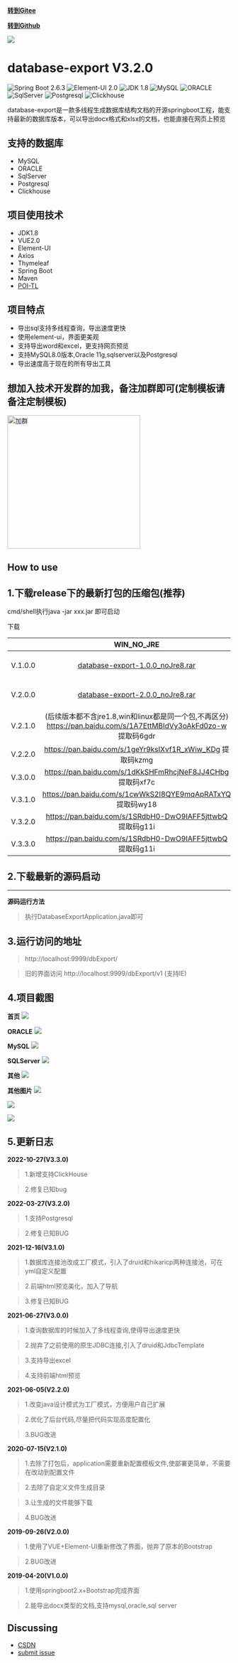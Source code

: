 **[转到Gitee](https://gitee.com/pomz/database-export)**

**[转到Github](https://github.com/PomZWJ/database-export)**

![](https://img-blog.csdnimg.cn/2021062719254559.png#pic_center)

**database-export V3.2.0**
=========================

![Spring Boot 2.6.3](https://img.shields.io/badge/Spring%20Boot-2.6.3-brightgreen.svg)
![Element-UI 2.0](https://img.shields.io/badge/ElementUI-2.0-green.svg)
![JDK 1.8](https://img.shields.io/badge/JDK-1.8-brightgreen.svg)
![MySQL](https://img.shields.io/badge/MySQL-8-blue.svg)
![ORACLE](https://img.shields.io/badge/ORACLE-11g-red.svg)
![SqlServer](https://img.shields.io/badge/SqlServer-2008-red.svg)
![Postgresql](https://img.shields.io/badge/Postgresql-14-blue.svg)
![Clickhouse](https://img.shields.io/badge/Clickhouse-yellow.svg)

database-export是一款多线程生成数据库结构文档的开源springboot工程，能支持最新的数据库版本，可以导出docx格式和xlsx的文档，也能直接在网页上预览


支持的数据库
------------
* MySQL
* ORACLE
* SqlServer
* Postgresql
* Clickhouse


项目使用技术
------------

* JDK1.8
* VUE2.0
* Element-UI
* Axios
* Thymeleaf
* Spring Boot
* Maven
* [POI-TL](http://deepoove.com/poi-tl)




项目特点
------------

* 导出sql支持多线程查询，导出速度更快
* 使用element-ui，界面更美观
* 支持导出word和excel，更支持网页预览
* 支持MySQL8.0版本,Oracle 11g,sqlserver以及Postgresql
* 导出速度高于现在的所有导出工具

想加入技术开发群的加我，备注加群即可(定制模板请备注定制模板)
----------

<img alt="加群" src="https://github.com/PomZWJ/database-export/blob/master/src/main/resources/static/assetss/images/v2/mywxqr.png?raw=true" width="300" height="300"/>


How to use
------------




## 1.下载release下的最新打包的压缩包(推荐)


cmd/shell执行java -jar xxx.jar 即可启动

下载

|         |     WIN_NO_JRE                    |  WIN_WITH_JRE                           
|---------|     :-----:                       |     :----:                              |
| V.1.0.0 | [database-export-1.0.0_noJre8.rar](https://github.com/PomZWJ/database-export/releases/download/1.0.0/database-export-1.0.0_noJre8.rar)  |   [database-export-1.0.0_withJre8.rar](https://github.com/PomZWJ/database-export/releases/download/1.0.0/database-export-1.0.0_withJre8.rar)    |
| V.2.0.0 | [database-export-2.0.0_noJre8.rar](https://github.com/PomZWJ/database-export/releases/download/2.0.0/database-export-2.0.0_noJre8.rar)      |   [database-export-2.0.0_withJre8.rar](https://github.com/PomZWJ/database-export/releases/download/2.0.0/database-export-2.0.0_withJre8.rar)    |
| V.2.1.0 | (后续版本都不含jre1.8,win和linux都是同一个包,不再区分)  https://pan.baidu.com/s/1A7EttMBIdVy3oAkFd0zo-w  提取码6gdr |
| V.2.2.0 | https://pan.baidu.com/s/1geYr9ksIXvf1R_xWiw_KDg  提取码kzmg |
| V.3.0.0 | https://pan.baidu.com/s/1dKkSHFmRhcjNeF8JJ4CHbg  提取码xf7c |
| V.3.1.0 | https://pan.baidu.com/s/1cwWkS2I8QYE9mqApRATxYQ  提取码wy18 |
| V.3.2.0 | https://pan.baidu.com/s/1SRdbH0-DwO9IAFF5jttwbQ  提取码g11i |
| V.3.3.0 | https://pan.baidu.com/s/1SRdbH0-DwO9IAFF5jttwbQ  提取码g11i |


## 2.下载最新的源码启动

------------

**源码运行方法**
>执行DatabaseExportApplication.java即可





## 3.运行访问的地址


> http://localhost:9999/dbExport/

> 旧的界面访问 http://localhost:9999/dbExport/v1
> (支持IE)



## 4.项目截图

**首页**
![](https://img-blog.csdnimg.cn/73b2f2a8c7484bcca3b596d307240ca5.png?x-oss-process=image/watermark,type_d3F5LXplbmhlaQ,shadow_50,text_Q1NETiBA5oOK5Ye65bCY,size_20,color_FFFFFF,t_70,g_se,x_16)

**ORACLE**
![](https://img-blog.csdnimg.cn/8a2df0c45c994b6b93926f1c39c1b7df.png?x-oss-process=image/watermark,type_d3F5LXplbmhlaQ,shadow_50,text_Q1NETiBA5oOK5Ye65bCY,size_20,color_FFFFFF,t_70,g_se,x_16)

**MySQL**
![](https://img-blog.csdnimg.cn/f285524f4ef749e4a8a6dc495d698a09.png?x-oss-process=image/watermark,type_d3F5LXplbmhlaQ,shadow_50,text_Q1NETiBA5oOK5Ye65bCY,size_20,color_FFFFFF,t_70,g_se,x_16)

**SQLServer**
![](https://img-blog.csdnimg.cn/83bb44a0563d40a19976121e9e5e5240.png?x-oss-process=image/watermark,type_d3F5LXplbmhlaQ,shadow_50,text_Q1NETiBA5oOK5Ye65bCY,size_20,color_FFFFFF,t_70,g_se,x_16)

**其他**
![](https://img-blog.csdnimg.cn/509f9ed6bb8b4fc4b61f06bb8b47340e.png#pic_center)


**其他图片**
![](https://img-blog.csdnimg.cn/2021062719315467.png?x-oss-process=image/watermark,type_ZmFuZ3poZW5naGVpdGk,shadow_10,text_aHR0cHM6Ly9ibG9nLmNzZG4ubmV0L2h1YW5ndXRhMTE3OA==,size_16,color_FFFFFF,t_70#pic_center)

![](https://img-blog.csdnimg.cn/202106271932216.png?x-oss-process=image/watermark,type_ZmFuZ3poZW5naGVpdGk,shadow_10,text_aHR0cHM6Ly9ibG9nLmNzZG4ubmV0L2h1YW5ndXRhMTE3OA==,size_16,color_FFFFFF,t_70#pic_center)

![](https://img-blog.csdnimg.cn/20210627193227925.png?x-oss-process=image/watermark,type_ZmFuZ3poZW5naGVpdGk,shadow_10,text_aHR0cHM6Ly9ibG9nLmNzZG4ubmV0L2h1YW5ndXRhMTE3OA==,size_16,color_FFFFFF,t_70#pic_center)

## 5.更新日志

**2022-10-27(V3.3.0)**

>1.新增支持ClickHouse

>2.修复已知bug

**2022-03-27(V3.2.0)**

>1.支持Postgresql

>2.修复已知BUG



**2021-12-16(V3.1.0)**

>1.数据库连接池改成工厂模式，引入了druid和hikaricp两种连接池，可在yml自定义配置

>2.前端html预览美化，加入了导航

>3.修复已知BUG


**2021-06-27(V3.0.0)**

>1.查询数据库的时候加入了多线程查询,使得导出速度更快

>2.抛弃了之前使用的原生JDBC连接,引入了druid和JdbcTemplate

>3.支持导出excel

>4.支持前端html预览

**2021-06-05(V2.2.0)**

>1.改变java设计模式为工厂模式，方便用户自己扩展

>2.优化了后台代码,尽量把代码实现高度配置化

>3.BUG改进

**2020-07-15(V2.1.0)**

>1.去除了打包后，application需要重新配置模板文件,使部署更简单，不需要在改动到配置文件

>2.去除了自定义文件生成目录

>3.让生成的文件能够下载

>4.BUG改进

**2019-09-26(V2.0.0)**

>1.使用了VUE+Element-UI重新修改了界面，抛弃了原本的Bootstrap

>2.BUG改进

**2019-04-20(V1.0.0)**

>1.使用springboot2.x+Bootstrap完成界面

>2.能导出docx类型的文档,支持mysql,oracle,sql server

Discussing
----------
- [CSDN](https://blog.csdn.net/huanguta1178/article/details/83690318)
- [submit issue](https://github.com/PomZWJ/database-export/issues/new)

